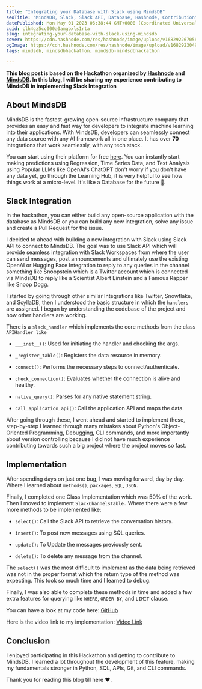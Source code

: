 ```yaml
---
title: "Integrating your Database with Slack using MindsDB"
seoTitle: "MindsDB, Slack, Slack API, Database, Hashnode, Contribution"
datePublished: Mon May 01 2023 06:38:44 GMT+0000 (Coordinated Universal Time)
cuid: clh4gz5cc000a0amgbxls1rta
slug: integrating-your-database-with-slack-using-mindsdb
cover: https://cdn.hashnode.com/res/hashnode/image/upload/v1682922670587/bc06dae0-3c7a-4831-a126-4c5f1573bf2d.jpeg
ogImage: https://cdn.hashnode.com/res/hashnode/image/upload/v1682923049830/35b30986-4e02-4088-9ca4-25588d09632a.jpeg
tags: mindsdb, mindsdbhackathon, mindsdb-mindsdbhackathon

---
```


**This blog post is based on the Hackathon organized by [Hashnode](hashnode.com) and [MindsDB](cloud.mindsdb.com). In this blog, I will be sharing my experience contributing to MindsDB in implementing Slack Integration**

## About MindsDB

MindsDB is the fastest-growing open-source infrastructure company that provides an easy and fast way for developers to integrate machine learning into their applications. With MindsDB, developers can seamlessly connect any data source with any AI framework all in one place. It has over **70** integrations that work seamlessly, with any tech stack.

You can start using their platform for free [here](cloud.mindsdb.com/). You can instantly start making predictions using Regression, Time Series Data, and Text Analysis using Popular LLMs like OpenAI's ChatGPT don't worry if you don't have any data yet, go through the Learning Hub, it is very helpful to see how things work at a micro-level. It's like a Database for the future 🚀.

## Slack Integration

In the hackathon, you can either build any open-source application with the database as MindsDB or you can build any new integration, solve any issue and create a Pull Request for the issue.

I decided to ahead with building a new integration with Slack using Slack API to connect to MindsDB. The goal was to use Slack API which will provide seamless integration with Slack Workspaces from where the user can send messages, post announcements and ultimately use the existing OpenAI or Hugging Face Integration to reply to any queries in the channel something like Snoopstein which is a Twitter account which is connected via MindsDB to reply like a Scientist Albert Einstein and a Famous Rapper like Snoop Dogg.

I started by going through other similar Integrations like Twitter, Snowflake, and ScyllaDB, then I understood the basic structure in which the `handlers` are assigned. I began by understanding the codebase of the project and how other handlers are working.

There is a `slack_handler` which implements the core methods from the class `APIHandler like`

* `___init__()`: Used for initiating the handler and checking the args.
    
* `_register_table()`: Registers the data resource in memory.
    
* `connect()`: Performs the necessary steps to connect/authenticate.
    
* `check_connection()`: Evaluates whether the connection is alive and healthy.
    
* `native_query()`: Parses for any native statement string.
    
* `call_application_api()`: Call the application API and maps the data.
    

After going through these, I went ahead and started to implement these, step-by-step I learned through many mistakes about Python's Object-Oriented Programming, Debugging, CLI commands, and more importantly about version controlling because I did not have much experience contributing towards such a big project where the project moves so fast.

## Implementation

After spending days on just one bug, I was moving forward, day by day. Where I learned about `methods()`, `packages`, `SQL`, `JSON`.

Finally, I completed one Class Implementation which was 50% of the work. Then I moved to implement `SlackChannelsTable.` Where there were a few more methods to be implemented like:

* `select()`: Call the Slack API to retrieve the conversation history.
    
* `insert()`: To post new messages using SQL queries.
    
* `update()`: To Update the messages previously sent.
    
* `delete()`: To delete any message from the channel.
    

The `select()` was the most difficult to implement as the data being retrieved was not in the proper format which the return type of the method was expecting. This took so much time and I learned to debug.

Finally, I was also able to complete these methods in time and added a few extra features for querying like `WHERE`, `ORDER BY`, and `LIMIT` clause.

You can have a look at my code here: [GitHub](https://github.com/mindsdb/mindsdb/pull/5894)

Here is the video link to my implementation: [Video Link](https://drive.google.com/file/d/1HPosn9qMT_09mBuGizzAio00BQbw__au/view)

## Conclusion

I enjoyed participating in this Hackathon and getting to contribute to MindsDB. I learned a lot throughout the development of this feature, making my fundamentals stronger in Python, SQL, APIs, Git, and CLI commands.

Thank you for reading this blog till here ❤️.